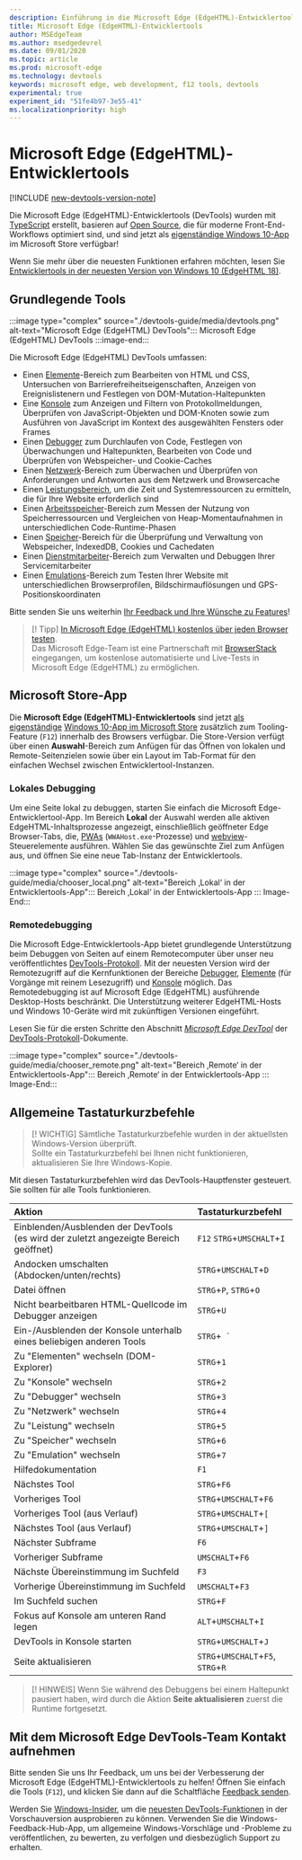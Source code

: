 ```yaml
---
description: Einführung in die Microsoft Edge (EdgeHTML)-Entwicklertools
title: Microsoft Edge (EdgeHTML)-Entwicklertools 
author: MSEdgeTeam
ms.author: msedgedevrel
ms.date: 09/01/2020
ms.topic: article
ms.prod: microsoft-edge
ms.technology: devtools
keywords: microsoft edge, web development, f12 tools, devtools
experimental: true
experiment_id: "51fe4b97-3e55-41"
ms.localizationpriority: high
---
```


# Microsoft Edge (EdgeHTML)-Entwicklertools  

[!INCLUDE [new-devtools-version-note](includes/new-devtools-version-note.md)]  

Die Microsoft Edge (EdgeHTML)-Entwicklertools (DevTools) wurden mit [TypeScript][TypeScriptIndex] erstellt, basieren auf [Open Source][GithubMicrosoftChakracore], die für moderne Front-End-Workflows optimiert sind, und sind jetzt als [eigenständige Windows 10-App][MicrosoftStoreEdgeDevtoolsPreview] im Microsoft Store verfügbar!  

Wenn Sie mehr über die neuesten Funktionen erfahren möchten, lesen Sie [Entwicklertools in der neuesten Version von Windows 10 (EdgeHTML 18)][DevtoolsGuideEdgehtmlWhatsnew].  

## Grundlegende Tools  

:::image type="complex" source="./devtools-guide/media/devtools.png" alt-text="Microsoft Edge (EdgeHTML) DevTools":::
  Microsoft Edge (EdgeHTML) DevTools
:::image-end:::

<!--![Microsoft Edge \(EdgeHTML\) DevTools][ImageDevtoolsEdgehtml]  -->  

Die Microsoft Edge (EdgeHTML) DevTools umfassen:  

*   Einen [Elemente][DevtoolsGuideEdgehtmlElements]-Bereich zum Bearbeiten von HTML und CSS, Untersuchen von Barrierefreiheitseigenschaften, Anzeigen von Ereignislistenern und Festlegen von DOM-Mutation-Haltepunkten  
*   Eine [Konsole][DevtoolsGuideEdgehtmlConsole] zum Anzeigen und Filtern von Protokollmeldungen, Überprüfen von JavaScript-Objekten und DOM-Knoten sowie zum Ausführen von JavaScript im Kontext des ausgewählten Fensters oder Frames  
*   Einen [Debugger][DevtoolsGuideEdgehtmlDebugger] zum Durchlaufen von Code, Festlegen von Überwachungen und Haltepunkten, Bearbeiten von Code und Überprüfen von Webspeicher- und Cookie-Caches  
*   Einen [Netzwerk][DevtoolsGuideEdgehtmlNetwork]-Bereich zum Überwachen und Überprüfen von Anforderungen und Antworten aus dem Netzwerk und Browsercache  
*   Einen [Leistungsbereich][DevtoolsGuideEdgehtmlPerformance], um die Zeit und Systemressourcen zu ermitteln, die für Ihre Website erforderlich sind  
*   Einen [Arbeitsspeicher][DevtoolsGuideEdgehtmlMemory]-Bereich zum Messen der Nutzung von Speicherressourcen und Vergleichen von Heap-Momentaufnahmen in unterschiedlichen Code-Runtime-Phasen  
*   Einen [Speicher][DevtoolsGuideEdgehtmlStorage]-Bereich für die Überprüfung und Verwaltung von Webspeicher, IndexedDB, Cookies und Cachedaten  
*   Einen [Dienstmitarbeiter][DevtoolsGuideEdgehtmlServiceworkers]-Bereich zum Verwalten und Debuggen Ihrer Servicemitarbeiter  
*   Einen [Emulations][DevtoolsGuideEdgehtmlEmulation]-Bereich zum Testen Ihrer Website mit unterschiedlichen Browserprofilen, Bildschirmauflösungen und GPS-Positionskoordinaten  

Bitte senden Sie uns weiterhin [Ihr Feedback und Ihre Wünsche zu Features](#getting-in-touch-with-the-microsoft-edge-devtools-team)!  

> [! Tipp]
> [In Microsoft Edge (EdgeHTML) kostenlos über jeden Browser testen][BrowserstackEdgehtml].  
> Das Microsoft Edge-Team ist eine Partnerschaft mit [BrowserStack][BrowserstackEdgehtml] eingegangen, um ﻿kostenlose automatisierte und Live-Tests in Microsoft Edge (EdgeHTML) zu ermöglichen.  

## Microsoft Store-App  

Die **Microsoft Edge (EdgeHTML)-Entwicklertools** sind jetzt [als eigenständige][DevtoolsGuideEdgehtmlWhatsnew] [Windows 10-App im Microsoft Store][MicrosoftStoreEdgeDevtoolsPreview] zusätzlich zum Tooling-Feature (`F12`) innerhalb des Browsers verfügbar. Die Store-Version verfügt über einen **Auswahl**-Bereich zum Anfügen für das Öffnen von lokalen und Remote-Seitenzielen sowie über ein Layout im Tab-Format für den einfachen Wechsel zwischen Entwicklertool-Instanzen.  

### Lokales Debugging  

Um eine Seite lokal zu debuggen, starten Sie einfach die Microsoft Edge-Entwicklertool-App. Im Bereich **Lokal** der Auswahl werden alle aktiven EdgeHTML-Inhaltsprozesse angezeigt, einschließlich geöffneter Edge Browser-Tabs, die, [PWAs][PwasEdgehtmlIndex] (`WWAHost.exe`-Prozesse) und [webview][HostingWebview]-Steuerelemente ausführen. Wählen Sie das gewünschte Ziel zum Anfügen aus, und öffnen Sie eine neue Tab-Instanz der Entwicklertools.  

:::image type="complex" source="./devtools-guide/media/chooser_local.png" alt-text="Bereich ‚Lokal‘ in der Entwicklertools-App":::
  Bereich ‚Lokal‘ in der Entwicklertools-App
::: Image-End:::

<!--![DevTools app Local panel][ImageDevtoolsGuideEdgehtmlChooselocal]  -->  

### Remotedebugging  

Die Microsoft Edge-Entwicklertools-App bietet grundlegende Unterstützung beim Debuggen von Seiten auf einem Remotecomputer über unser neu veröffentlichtes [DevTools-Protokoll][DevtoolsProtocolEdgehtmlIndex]. Mit der neuesten Version wird der Remotezugriff auf die Kernfunktionen der Bereiche [Debugger][DevtoolsGuideEdgehtmlDebugger], [Elemente][DevtoolsGuideEdgehtmlElements] (für Vorgänge mit reinem Lesezugriff) und [Konsole][DevtoolsGuideEdgehtmlConsole] möglich. Das Remotedebugging ist auf Microsoft Edge (EdgeHTML) ausführende Desktop-Hosts beschränkt. Die Unterstützung weiterer EdgeHTML-Hosts und Windows 10-Geräte wird mit zukünftigen Versionen eingeführt.  

Lesen Sie für die ersten Schritte den Abschnitt [*Microsoft Edge DevTool*][DevtoolsProtocolEdgehtmlClientsEdgePreview] der [DevTools-Protokoll][DevtoolsProtocolEdgehtmlIndex]-Dokumente.  

:::image type="complex" source="./devtools-guide/media/chooser_remote.png" alt-text="Bereich ‚Remote‘ in der Entwicklertools-App":::
  Bereich ‚Remote‘ in der Entwicklertools-App
::: Image-End:::

<!--![DevTools app Remote panel][ImageDevtoolsGuideEdgehtmlRemote]  -->  

## Allgemeine Tastaturkurzbefehle  

> [! WICHTIG]
> Sämtliche Tastaturkurzbefehle wurden in der aktuellsten Windows-Version überprüft.  
> Sollte ein Tastaturkurzbefehl bei Ihnen nicht funktionieren, aktualisieren Sie Ihre Windows-Kopie.  

Mit diesen Tastaturkurzbefehlen wird das DevTools-Hauptfenster gesteuert. Sie sollten für alle Tools funktionieren.  

| Aktion | Tastaturkurzbefehl |  
|:--- |:--- |  
| Einblenden/Ausblenden der DevTools (es wird der zuletzt angezeigte Bereich geöffnet) | `F12` `STRG`+`UMSCHALT`+`I` |  
| Andocken umschalten (Abdocken/unten/rechts) | `STRG`+`UMSCHALT`+`D` |  
| Datei öffnen | `STRG`+`P`, `STRG`+`O` |  
| Nicht bearbeitbaren HTML-Quellcode im Debugger anzeigen | `STRG`+`U` |  
| Ein-/Ausblenden der Konsole unterhalb eines beliebigen anderen Tools | `STRG`+``  ` `` |  
| Zu "Elementen" wechseln (DOM-Explorer) | `STRG`+`1` |  
| Zu "Konsole" wechseln | `STRG`+`2` |  
| Zu "Debugger" wechseln | `STRG`+`3` |  
| Zu "Netzwerk" wechseln | `STRG`+`4` |  
| Zu "Leistung" wechseln | `STRG`+`5` |  
| Zu "Speicher" wechseln | `STRG`+`6` |  
| Zu "Emulation" wechseln | `STRG`+`7` |  
| Hilfedokumentation | `F1` |  
| Nächstes Tool | `STRG`+`F6` |  
| Vorheriges Tool | `STRG`+`UMSCHALT`+`F6` |  
| Vorheriges Tool (aus Verlauf) | `STRG`+`UMSCHALT`+`[` |  
| Nächstes Tool (aus Verlauf) | `STRG`+`UMSCHALT`+`]` |  
| Nächster Subframe | `F6` |  
| Vorheriger Subframe | `UMSCHALT`+`F6` |  
| Nächste Übereinstimmung im Suchfeld | `F3` |  
| Vorherige Übereinstimmung im Suchfeld | `UMSCHALT`+`F3` |  
| Im Suchfeld suchen | `STRG`+`F` |  
| Fokus auf Konsole am unteren Rand legen | `ALT`+`UMSCHALT`+`I` |  
| DevTools in Konsole starten | `STRG`+`UMSCHALT`+`J` |  
| Seite aktualisieren | `STRG`+`UMSCHALT`+`F5`, `STRG`+`R` |  

> [! HINWEIS]
> Wenn Sie während des Debuggens bei einem Haltepunkt pausiert haben, wird durch die Aktion **Seite aktualisieren** zuerst die Runtime fortgesetzt.  

## Mit dem Microsoft Edge DevTools-Team Kontakt aufnehmen  

Bitte senden Sie uns Ihr Feedback, um uns bei der Verbesserung der Microsoft Edge (EdgeHTML)-Entwicklertools zu helfen! Öffnen Sie einfach die Tools (`F12`), und klicken Sie dann auf die Schaltfläche [Feedback senden](#microsoft-edge-edgehtml-developer-tools).  

Werden Sie [Windows-Insider][WindowsInsiderProgram], um die [neuesten DevTools-Funktionen][DevtoolsGuideEdgehtmlWhatsnew] in der Vorschauversion ausprobieren zu können. Verwenden Sie die Windows-Feedback-Hub-App, um allgemeine Windows-Vorschläge und -Probleme zu veröffentlichen, zu bewerten, zu verfolgen und diesbezüglich Support zu erhalten.  

<!-- image links  -->  

<!--[ImageDevtoolsEdgehtml]: /microsoft-edge/devtools-guide/media/devtools.png "Microsoft Edge (EdgeHTML) DevTools"  -->  
<!--[ImageDevtoolsGuideEdgehtmlChooselocal]: /microsoft-edge/devtools-guide/media/chooser_local.png "DevTools app Local panel"  -->  
<!--[ImageDevtoolsGuideEdgehtmlRemote]: /microsoft-edge/devtools-guide/media/chooser_remote.png "DevTools app Remote panel"  -->  

<!-- links  -->  

[DevtoolsGuideEdgehtmlConsole]: /microsoft-edge/devtools-guide/console "Konsole"  
[DevtoolsGuideEdgehtmlDebugger]: /microsoft-edge/devtools-guide/debugger "Debugger"  
[DevtoolsGuideEdgehtmlElements]: /microsoft-edge/devtools-guide/elements "Elemente"  
[DevtoolsGuideEdgehtmlEmulation]: /microsoft-edge/devtools-guide/emulation "Emulation"  
[DevtoolsGuideEdgehtmlMemory]: /microsoft-edge/devtools-guide/memory "Arbeitsspeicher"  
[DevtoolsGuideEdgehtmlNetwork]: /microsoft-edge/devtools-guide/network "Netzwerk"  
[DevtoolsGuideEdgehtmlPerformance]: /microsoft-edge/devtools-guide/performance "Leistung"  
[DevtoolsGuideEdgehtmlServiceworkers]: /microsoft-edge/devtools-guide/service-workers "Dienstmitarbeiter"  
[DevtoolsGuideEdgehtmlStorage]: /microsoft-edge/devtools-guide/storage "Speicher"  
[DevtoolsGuideEdgehtmlWhatsnew]: /microsoft-edge/devtools-guide/whats-new "DevTools im neuesten Windows 10-Update (EdgeHTML 18)"  
[DevtoolsProtocolEdgehtmlIndex]: /microsoft-edge/devtools-protocol/index "Microsoft Edge (EdgeHTML) DevTools-Protokoll"  
[DevtoolsProtocolEdgehtmlClientsEdgePreview]: /microsoft-edge/devtools-protocol/0.1/clients.md#microsoft-edge-devtools-preview "Microsoft Edge-DevTools (Vorschau) – DevTools-Protokoll-Clients"  
[HostingWebview]: /microsoft-edge/hosting/webview "WebView (EdgeHTML) für Windows 10-Apps"  
[PwasEdgehtmlIndex]: /microsoft-edge/progressive-web-apps-edgehtml/index "Progressive Web Apps (EdgeHTML) unter Windows"  

[MicrosoftStoreEdgeDevtoolsPreview]: https://www.microsoft.com/store/p/microsoft-edge-devtools-preview/9mzbfrmz0mnj "Microsoft Edge DevTools (Vorschau)"  

[WindowsInsiderProgram]: https://insider.windows.com "Windows-Insider-Programm"  

[BrowserstackEdgehtml]: https://www.browserstack.com/test-on-microsoft-edge-browser "Kostenloser Microsoft Edge-Browsertest | BrowserStack"  

[GithubMicrosoftChakracore]: https://github.com/Microsoft/ChakraCore "microsoft/ChakraCore | GitHub"  

[TypeScriptIndex]: https://www.typescriptlang.org "TypeScript"  
